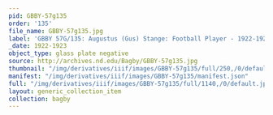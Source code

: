 ```yaml
---
pid: GBBY-57g135
order: '135'
file_name: GBBY-57g135.jpg
label: 'GBBY 57G/135: Augustus (Gus) Stange: Football Player - 1922-1923'
_date: 1922-1923
object_type: glass plate negative
source: http://archives.nd.edu/Bagby/GBBY-57g135.jpg
thumbnail: "/img/derivatives/iiif/images/GBBY-57g135/full/250,/0/default.jpg"
manifest: "/img/derivatives/iiif/images/GBBY-57g135/manifest.json"
full: "/img/derivatives/iiif/images/GBBY-57g135/full/1140,/0/default.jpg"
layout: generic_collection_item
collection: bagby
---
```

